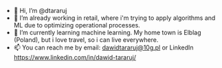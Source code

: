 - 👋 Hi, I’m @dtararuj
- 👀 I’m already working in retail, where i'm trying to apply algorithms and ML due to optimizing operational processes. 
- 🌱 I’m currently learning machine learning. My home town is Elblag (Poland), but i love travel, so i can live everywhere.
- 📫 You can reach me by email: dawidtararuj@10g.pl or LinkedIn https://www.linkedin.com/in/dawid-tararuj/

<!---
dtararuj/dtararuj is a ✨ special ✨ repository because its `README.md` (this file) appears on your GitHub profile.
You can click the Preview link to take a look at your changes.
--->
